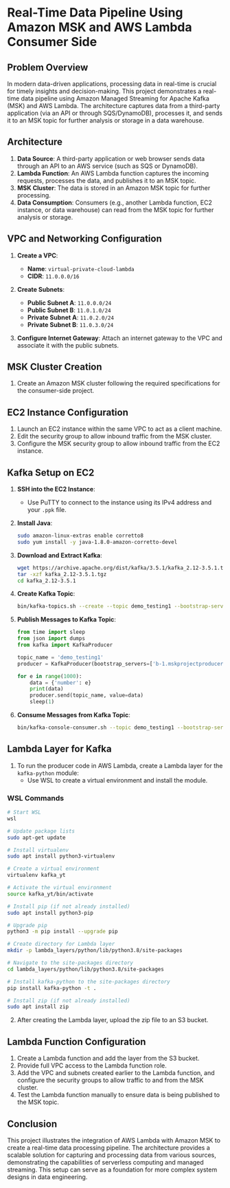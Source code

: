 # Real-Time Data Pipeline Using Amazon MSK and AWS Lambda Consumer Side

## Problem Overview
In modern data-driven applications, processing data in real-time is crucial for timely insights and decision-making. This project demonstrates a real-time data pipeline using Amazon Managed Streaming for Apache Kafka (MSK) and AWS Lambda. The architecture captures data from a third-party application (via an API or through SQS/DynamoDB), processes it, and sends it to an MSK topic for further analysis or storage in a data warehouse.

## Architecture
1. **Data Source**: A third-party application or web browser sends data through an API to an AWS service (such as SQS or DynamoDB).
2. **Lambda Function**: An AWS Lambda function captures the incoming requests, processes the data, and publishes it to an MSK topic.
3. **MSK Cluster**: The data is stored in an Amazon MSK topic for further processing.
4. **Data Consumption**: Consumers (e.g., another Lambda function, EC2 instance, or data warehouse) can read from the MSK topic for further analysis or storage.

## VPC and Networking Configuration
1. **Create a VPC**:
   - **Name**: `virtual-private-cloud-lambda`
   - **CIDR**: `11.0.0.0/16`
  
2. **Create Subnets**:
   - **Public Subnet A**: `11.0.0.0/24`
   - **Public Subnet B**: `11.0.1.0/24`
   - **Private Subnet A**: `11.0.2.0/24`
   - **Private Subnet B**: `11.0.3.0/24`

3. **Configure Internet Gateway**: Attach an internet gateway to the VPC and associate it with the public subnets.

## MSK Cluster Creation
1. Create an Amazon MSK cluster following the required specifications for the consumer-side project.
  
## EC2 Instance Configuration
1. Launch an EC2 instance within the same VPC to act as a client machine.
2. Edit the security group to allow inbound traffic from the MSK cluster.
3. Configure the MSK security group to allow inbound traffic from the EC2 instance.

## Kafka Setup on EC2
1. **SSH into the EC2 Instance**:
   - Use PuTTY to connect to the instance using its IPv4 address and your `.ppk` file.

2. **Install Java**:
   ```bash
   sudo amazon-linux-extras enable corretto8
   sudo yum install -y java-1.8.0-amazon-corretto-devel
   ```

3. **Download and Extract Kafka**:
   ```bash
   wget https://archive.apache.org/dist/kafka/3.5.1/kafka_2.12-3.5.1.tgz
   tar -xzf kafka_2.12-3.5.1.tgz
   cd kafka_2.12-3.5.1
   ```

4. **Create Kafka Topic**:
   ```bash
   bin/kafka-topics.sh --create --topic demo_testing1 --bootstrap-server b-1.mskprojectproducerclu.b88034.c3.kafka.ap-south-1.amazonaws.com:9092,b-2.mskprojectproducerclu.b88034.c3.kafka.ap-south-1.amazonaws.com:9092 --replication-factor 1 --partitions 1
   ```

5. **Publish Messages to Kafka Topic**:
   ```python
   from time import sleep
   from json import dumps
   from kafka import KafkaProducer

   topic_name = 'demo_testing1'
   producer = KafkaProducer(bootstrap_servers=['b-1.mskprojectproducerclu.b88034.c3.kafka.ap-south-1.amazonaws.com:9092','b-2.mskprojectproducerclu.b88034.c3.kafka.ap-south-1.amazonaws.com:9092'], value_serializer=lambda x: dumps(x).encode('utf-8'))

   for e in range(1000):
       data = {'number': e}
       print(data)
       producer.send(topic_name, value=data)
       sleep(1)
   ```

6. **Consume Messages from Kafka Topic**:
   ```bash
   bin/kafka-console-consumer.sh --topic demo_testing1 --bootstrap-server b-1.mskprojectproducerclu.b88034.c3.kafka.ap-south-1.amazonaws.com:9092,b-2.mskprojectproducerclu.b88034.c3.kafka.ap-south-1.amazonaws.com:9092
   ```

## Lambda Layer for Kafka
1. To run the producer code in AWS Lambda, create a Lambda layer for the `kafka-python` module:
   - Use WSL to create a virtual environment and install the module.
   
### WSL Commands
```bash
# Start WSL
wsl

# Update package lists
sudo apt-get update

# Install virtualenv
sudo apt install python3-virtualenv

# Create a virtual environment
virtualenv kafka_yt

# Activate the virtual environment
source kafka_yt/bin/activate

# Install pip (if not already installed)
sudo apt install python3-pip

# Upgrade pip
python3 -m pip install --upgrade pip

# Create directory for Lambda layer
mkdir -p lambda_layers/python/lib/python3.8/site-packages

# Navigate to the site-packages directory
cd lambda_layers/python/lib/python3.8/site-packages

# Install kafka-python to the site-packages directory
pip install kafka-python -t .

# Install zip (if not already installed)
sudo apt install zip
```

2. After creating the Lambda layer, upload the zip file to an S3 bucket.

## Lambda Function Configuration
1. Create a Lambda function and add the layer from the S3 bucket.
2. Provide full VPC access to the Lambda function role.
3. Add the VPC and subnets created earlier to the Lambda function, and configure the security groups to allow traffic to and from the MSK cluster.
4. Test the Lambda function manually to ensure data is being published to the MSK topic.

## Conclusion
This project illustrates the integration of AWS Lambda with Amazon MSK to create a real-time data processing pipeline. The architecture provides a scalable solution for capturing and processing data from various sources, demonstrating the capabilities of serverless computing and managed streaming. This setup can serve as a foundation for more complex system designs in data engineering.
